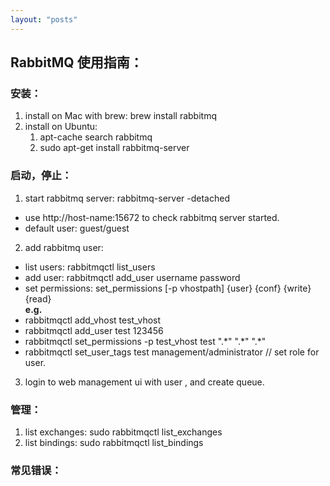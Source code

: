 ```yaml
---
layout: "posts"
---
```


## RabbitMQ 使用指南：

### 安装：  
1. install on Mac with brew: brew install rabbitmq  
2. install on Ubuntu:  
    1. apt-cache search rabbitmq  
    2. sudo apt-get install rabbitmq-server  

### 启动，停止：  
1. start rabbitmq server:  rabbitmq-server -detached  
  * use http://host-name:15672 to check rabbitmq server started.  
  * default user: guest/guest  
2. add rabbitmq user:  
  - list users: rabbitmqctl list_users  
  - add user: rabbitmqctl add_user username password   
  - set permissions: set_permissions [-p vhostpath] {user} {conf} {write} {read}  
  __e.g.__  
  - rabbitmqctl add_vhost test_vhost  
  - rabbitmqctl add_user test 123456  
  - rabbitmqctl set_permissions -p test_vhost test ".\*" ".\*" ".\*"   
  - rabbitmqctl set_user_tags test management/administrator  // set role for user.  
3. login to web management ui with user , and create queue.

### 管理：
1. list exchanges:
    sudo rabbitmqctl list_exchanges  
2. list bindings:
    sudo rabbitmqctl list_bindings  
### 常见错误：





